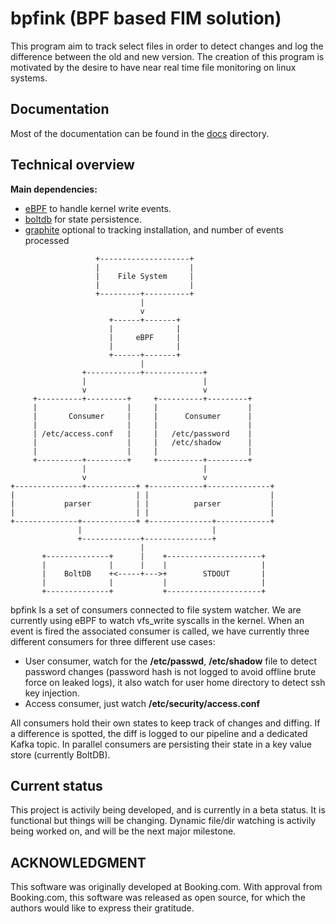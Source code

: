 bpfink (BPF based FIM solution)
==========================================

This program aim to track select files in order to detect changes and log the
difference between the old and new version. The creation of this program is
motivated by the desire to have near real time file monitoring on linux systems.

Documentation
-------------

Most of the documentation can be found in the [docs](./docs) directory.

Technical overview
------------------

__Main dependencies:__
- [eBPF](https://github.com/iovisor/gobpf/) to handle kernel write events.
- [boltdb](https://github.com/boltdb/bolt) for state persistence.
- [graphite](https://graphiteapp.org/) optional to tracking installation, and number of events processed


```text
                   +--------------------+
                   |                    |
                   |    File System     |
                   |                    |
                   +---------+----------+
                             |
                             v
                      +------+-------+
                      |              |
                      |     eBPF     |
                      |              |
                      +------+-------+
                             |
                +------------+-------------+
                |                          |
                v                          v
     +----------+---------+     +----------+---------+
     |                    |     |                    |
     |       Consumer     |     |      Consumer      |
     |                    |     |                    |
     | /etc/access.conf   |     |   /etc/password    |
     |                    |     |   /etc/shadow      |
     |                    |     |                    |
     +----------+---------+     +----------+---------+
                |                          |
                v                          v
+---------------+-----------+ +------------+--------------+
|                           | |                           |
|           parser          | |          parser           |
|                           | |                           |
+--------------+------------+ +--------------+------------+
               |                             |
               +-------------+---------------+
                             |
       +--------------+      |    +---------------------+
       |              |      |    |                     |
       |    BoltDB    +<-----+--->+        STDOUT       |
       |              |           |                     |
       +--------------+           +---------------------+
```

bpfink Is a set of consumers connected to file system watcher. We are currently using eBPF to watch vfs_write syscalls in the kernel.
When an event is fired the associated consumer is called, we have currently three
different consumers for three different use cases:

- User consumer, watch for the __/etc/passwd__, __/etc/shadow__ file to detect password changes
(password hash is not logged to avoid offline brute force on leaked logs),
it also watch for user home directory to detect ssh key injection.
- Access consumer, just watch __/etc/security/access.conf__

All consumers hold their own states to keep track of changes and diffing. If
a difference is spotted, the diff is logged to our pipeline and a dedicated Kafka topic.
In parallel consumers are persisting their state in a key value store (currently BoltDB).

Current status
--------------

This project is activily being developed, and is currently in a beta status. It is functional but things
will be changing. Dynamic file/dir watching is activily being worked on, and will be the next major milestone.




ACKNOWLEDGMENT
--------------

This software was originally developed at Booking.com. With approval from Booking.com,
this software was released as open source, for which the authors would like to express 
their gratitude.


